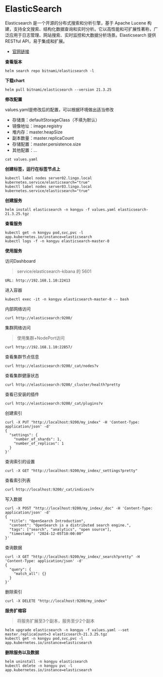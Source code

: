 # ElasticSearch

Elasticsearch 是一个开源的分布式搜索和分析引擎，基于 Apache Lucene 构建，支持全文搜索、结构化数据查询和实时分析。它以高性能和可扩展性著称，广泛应用于日志管理、网站搜索、实时监控和大数据分析场景。Elasticsearch 提供 RESTful API，易于集成和扩展。

- [官网链接](https://www.elastic.co/elasticsearch/)

**查看版本**

```
helm search repo bitnami/elasticsearch -l
```

**下载chart**

```
helm pull bitnami/elasticsearch --version 21.3.25
```

**修改配置**

values.yaml是修改后的配置，可以根据环境做出适当修改

- 存储类：defaultStorageClass（不填为默认）
- 镜像地址：image.registry
- 堆内存：master.heapSize
- 副本数量：master.replicaCount
- 存储配置：master.persistence.size
- 其他配置：...

```
cat values.yaml
```

**创建标签，运行在标签节点上**

```
kubectl label nodes server02.lingo.local kubernetes.service/elasticsearch="true"
kubectl label nodes server03.lingo.local kubernetes.service/elasticsearch="true"
```

**创建服务**

```
helm install elasticsearch -n kongyu -f values.yaml elasticsearch-21.3.25.tgz
```

**查看服务**

```
kubectl get -n kongyu pod,svc,pvc -l app.kubernetes.io/instance=elasticsearch
kubectl logs -f -n kongyu elasticsearch-master-0
```

**使用服务**

访问Dashboard

> service/elasticsearch-kibana 的 5601

```
URL: http://192.168.1.10:22413
```

进入容器

```
kubectl exec -it -n kongyu elasticsearch-master-0 -- bash
```

内部网络访问

```
curl http://elasticsearch:9200/
```

集群网络访问

> 使用集群+NodePort访问

```
curl http://192.168.1.10:22857/
```

查看集群节点信息

```
curl http://elasticsearch:9200/_cat/nodes?v
```

查看集群健康状态

```
curl http://elasticsearch:9200/_cluster/health?pretty
```

查看已安装的插件

```
curl http://elasticsearch:9200/_cat/plugins?v
```

创建索引

```
curl -X PUT "http://localhost:9200/my_index" -H 'Content-Type: application/json' -d'
{
  "settings": {
    "number_of_shards": 1,
    "number_of_replicas": 1
  }
}'
```

查询索引的设置

```
curl -X GET "http://localhost:9200/my_index/_settings?pretty"
```

查看索引列表

```
curl http://localhost:9200/_cat/indices?v
```

写入数据

```
curl -X POST "http://localhost:9200/my_index/_doc" -H 'Content-Type: application/json' -d'
{
  "title": "OpenSearch Introduction",
  "content": "OpenSearch is a distributed search engine.",
  "tags": ["search", "analytics", "open source"],
  "timestamp": "2024-12-05T10:00:00"
}'
```

查询数据

```
curl -X GET "http://localhost:9200/my_index/_search?pretty" -H 'Content-Type: application/json' -d'
{
  "query": {
    "match_all": {}
  }
}'
```

删除索引

```
curl -X DELETE "http://localhost:9200/my_index"
```

**服务扩缩容**

> 将服务扩展至3个副本，服务至少2个副本

```
helm upgrade elasticsearch -n kongyu -f values.yaml --set master.replicaCount=3 elasticsearch-21.3.25.tgz
kubectl get -n kongyu pod,svc,pvc -l app.kubernetes.io/instance=elasticsearch
```

**删除服务以及数据**

```
helm uninstall -n kongyu elasticsearch
kubectl delete -n kongyu pvc -l app.kubernetes.io/instance=elasticsearch
```

